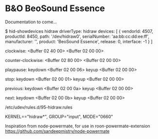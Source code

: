 # B&O BeoSound Essence

Documentation to come...

$ hid-showdevices hidraw
driverType: hidraw
devices: [ { vendorId: 4507,
    productId: 8450,
    path: '/dev/hidraw0',
    serialNumber: 'aa:bb:cc:dd:ee:ff',
    manufacturer: '',
    product: 'BeoSound Essence',
    release: 0,
    interface: -1 } ]


clockwise:
<Buffer 02 40 00>
<Buffer 02 00 00>

counter-clockwise:
<Buffer 02 80 00>
<Buffer 02 00 00>

playpause:
keydown
<Buffer 02 00 06>
keyup
<Buffer 02 00 00>

stop:
keydown
<Buffer 02 00 01>
keyup
<Buffer 02 00 00>

previous:
keydown
<Buffer 02 00 0a>
keyup
<Buffer 02 00 00>

next:
keydown
<Buffer 02 00 0b>
keyup
<Buffer 02 00 00>



/etc/udev/rules.d/95-hidraw.rules

KERNEL=="hidraw*", GROUP="input", MODE="0660"

Inspiration from node-powermate, for use in roon-powermate-extension
https://github.com/sandeepmistry/node-powermate
